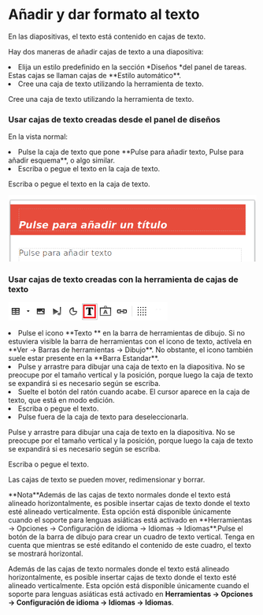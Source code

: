 
# Añadir y dar formato al texto

En las diapositivas, el texto está contenido en cajas de texto.

Hay dos maneras de añadir cajas de texto a una diapositiva:

<li value="1">
Elija un estilo predefinido en la sección *Diseños *del panel de tareas. Estas cajas se llaman cajas de **Estilo automático**.
</li>
<li>
Cree una caja de texto utilizando la herramienta de texto.
</li>

Cree una caja de texto utilizando la herramienta de texto.

### Usar cajas de texto creadas desde el panel de diseños

En la vista normal:

<li value="1">
Pulse la caja de texto que pone **Pulse para añadir texto, Pulse para añadir esquema**, o algo similar.
</li>
<li>
Escriba o pegue el texto en la caja de texto.
</li>

Escriba o pegue el texto en la caja de texto.

![](https://raw.githubusercontent.com/catedu/libreOffice-la-suite-ofimatica-libre/master/img/Seleccion_398.png)
### Usar cajas de texto creadas con la herramienta de cajas de texto

![](https://raw.githubusercontent.com/catedu/libreOffice-la-suite-ofimatica-libre/master/img/Seleccion_397.png)
<li value="1">
Pulse el icono **Texto ** en la barra de herramientas de dibujo. Si no estuviera visible la barra de herramientas con el icono de texto, actívela en **Ver → Barras de herramientas → Dibujo**. No obstante, el icono también suele estar presente en la **Barra Estandar**.
</li>
<li>
Pulse y arrastre para dibujar una caja de texto en la diapositiva. No se preocupe por el tamaño vertical y la posición, porque luego la caja de texto se expandirá si es necesario según se escriba.
</li>
<li>
Suelte el botón del ratón cuando acabe. El cursor aparece en la caja de texto, que está en modo edición.
</li>
<li>
Escriba o pegue el texto.
</li>
<li>
Pulse fuera de la caja de texto para deseleccionarla.
</li>

Pulse y arrastre para dibujar una caja de texto en la diapositiva. No se preocupe por el tamaño vertical y la posición, porque luego la caja de texto se expandirá si es necesario según se escriba.

Escriba o pegue el texto.

Las cajas de texto se pueden mover, redimensionar y borrar.
<td width="544" bgcolor="#94bd5e">**Nota**</td><td width="3801" valign="top">Además de las cajas de texto normales donde el texto está alineado horizontalmente, es posible insertar cajas de texto donde el texto esté alineado verticalmente. Esta opción está disponible únicamente cuando el soporte para lenguas asiáticas está activado en **Herramientas → Opciones → Configuración de idioma → Idiomas → Idiomas**.Pulse el botón de la barra de dibujo para crear un cuadro de texto vertical. Tenga en cuenta que mientras se esté editando el contenido de este cuadro, el texto se mostrará horizontal.</td>

Además de las cajas de texto normales donde el texto está alineado horizontalmente, es posible insertar cajas de texto donde el texto esté alineado verticalmente. Esta opción está disponible únicamente cuando el soporte para lenguas asiáticas está activado en **Herramientas → Opciones → Configuración de idioma → Idiomas → Idiomas**.


